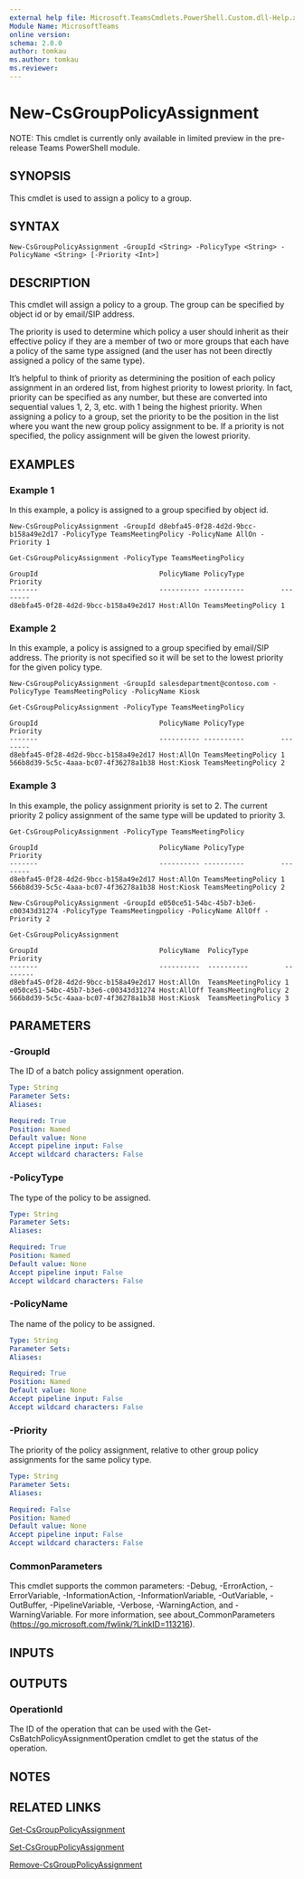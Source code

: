 ```yaml
---
external help file: Microsoft.TeamsCmdlets.PowerShell.Custom.dll-Help.xml
Module Name: MicrosoftTeams
online version:
schema: 2.0.0
author: tomkau
ms.author: tomkau
ms.reviewer:
---
```


# New-CsGroupPolicyAssignment

NOTE: This cmdlet is currently only available in limited preview in the pre-release Teams PowerShell module.

## SYNOPSIS
This cmdlet is used to assign a policy to a group.

## SYNTAX

```
New-CsGroupPolicyAssignment -GroupId <String> -PolicyType <String> -PolicyName <String> [-Priority <Int>]
```

## DESCRIPTION
This cmdlet will assign a policy to a group.  The group can be specified by object id or by email/SIP address.

The priority is used to determine which policy a user should inherit as their effective policy if they are a member of two or more groups that each have a policy of the same type assigned (and the user has not been directly assigned a policy of the same type).

It’s helpful to think of priority as determining the position of each policy assignment in an ordered list, from highest priority to lowest priority.  In fact, priority can be specified as any number, but these are converted into sequential values 1, 2, 3, etc. with 1 being the highest priority.  When assigning a policy to a group, set the priority to be the position in the list where you want the new group policy assignment to be.  If a priority is not specified, the policy assignment will be given the lowest priority.

## EXAMPLES

### Example 1
In this example, a policy is assigned to a group specified by object id.

```
New-CsGroupPolicyAssignment -GroupId d8ebfa45-0f28-4d2d-9bcc-b158a49e2d17 -PolicyType TeamsMeetingPolicy -PolicyName AllOn -Priority 1

Get-CsGroupPolicyAssignment -PolicyType TeamsMeetingPolicy

GroupId                              PolicyName PolicyType         Priority
-------                              ---------- ----------         --------
d8ebfa45-0f28-4d2d-9bcc-b158a49e2d17 Host:AllOn TeamsMeetingPolicy 1
```

### Example 2
In this example, a policy is assigned to a group specified by email/SIP address.  The priority is not specified so it will be set to the lowest priority for the given policy type.

```
New-CsGroupPolicyAssignment -GroupId salesdepartment@contoso.com -PolicyType TeamsMeetingPolicy -PolicyName Kiosk

Get-CsGroupPolicyAssignment -PolicyType TeamsMeetingPolicy

GroupId                              PolicyName PolicyType         Priority
-------                              ---------- ----------         --------
d8ebfa45-0f28-4d2d-9bcc-b158a49e2d17 Host:AllOn TeamsMeetingPolicy 1
566b8d39-5c5c-4aaa-bc07-4f36278a1b38 Host:Kiosk TeamsMeetingPolicy 2
```

### Example 3
In this example, the policy assignment priority is set to 2.  The current priority 2 policy assignment of the same type will be updated to priority 3.

```
Get-CsGroupPolicyAssignment -PolicyType TeamsMeetingPolicy

GroupId                              PolicyName PolicyType         Priority
-------                              ---------- ----------         --------
d8ebfa45-0f28-4d2d-9bcc-b158a49e2d17 Host:AllOn TeamsMeetingPolicy 1
566b8d39-5c5c-4aaa-bc07-4f36278a1b38 Host:Kiosk TeamsMeetingPolicy 2

New-CsGroupPolicyAssignment -GroupId e050ce51-54bc-45b7-b3e6-c00343d31274 -PolicyType TeamsMeetingpolicy -PolicyName AllOff -Priority 2

Get-CsGroupPolicyAssignment

GroupId                              PolicyName  PolicyType         Priority
-------                              ----------  ----------         --------
d8ebfa45-0f28-4d2d-9bcc-b158a49e2d17 Host:AllOn  TeamsMeetingPolicy 1
e050ce51-54bc-45b7-b3e6-c00343d31274 Host:AllOff TeamsMeetingPolicy 2
566b8d39-5c5c-4aaa-bc07-4f36278a1b38 Host:Kiosk  TeamsMeetingPolicy 3
```

## PARAMETERS

### -GroupId
The ID of a batch policy assignment operation.

```yaml
Type: String
Parameter Sets:
Aliases:

Required: True
Position: Named
Default value: None
Accept pipeline input: False
Accept wildcard characters: False
```

### -PolicyType
The type of the policy to be assigned.

```yaml
Type: String
Parameter Sets:
Aliases:

Required: True
Position: Named
Default value: None
Accept pipeline input: False
Accept wildcard characters: False
```

### -PolicyName
The name of the policy to be assigned.

```yaml
Type: String
Parameter Sets:
Aliases:

Required: True
Position: Named
Default value: None
Accept pipeline input: False
Accept wildcard characters: False
```

### -Priority
The priority of the policy assignment, relative to other group policy assignments for the same policy type.

```yaml
Type: String
Parameter Sets:
Aliases:

Required: False
Position: Named
Default value: None
Accept pipeline input: False
Accept wildcard characters: False
```

### CommonParameters
This cmdlet supports the common parameters: -Debug, -ErrorAction, -ErrorVariable, -InformationAction, -InformationVariable, -OutVariable, -OutBuffer, -PipelineVariable, -Verbose, -WarningAction, and -WarningVariable.
For more information, see about_CommonParameters (https://go.microsoft.com/fwlink/?LinkID=113216).

## INPUTS

## OUTPUTS

### OperationId
The ID of the operation that can be used with the Get-CsBatchPolicyAssignmentOperation cmdlet to get the status of the operation.

## NOTES

## RELATED LINKS

[Get-CsGroupPolicyAssignment]()

[Set-CsGroupPolicyAssignment]()

[Remove-CsGroupPolicyAssignment]()


